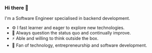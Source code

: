 ### Hi there 👋

I'm a Software Engineer specialised in backend development.

- ⚙️ I fast learner and eager to explore new technologies. <br/>
- 🤔 Always question the status quo and continually improve. <br/>
- ⚡️ Able and willing to think outside the box. <br/>
- 🌱 Fan of technology, entrepreneurship and software development. <br/>

<!--
**juliandev/juliandev** is a ✨ _special_ ✨ repository because its `README.md` (this file) appears on your GitHub profile.

Here are some ideas to get you started:

- 🔭 I’m currently working on ...
- 🌱 I’m currently learning ...
- 👯 I’m looking to collaborate on ...
- 🤔 I’m looking for help with ...
- 💬 Ask me about ...
- 📫 How to reach me: ...
- 😄 Pronouns: ...
- ⚡ Fun fact: ...
-->
